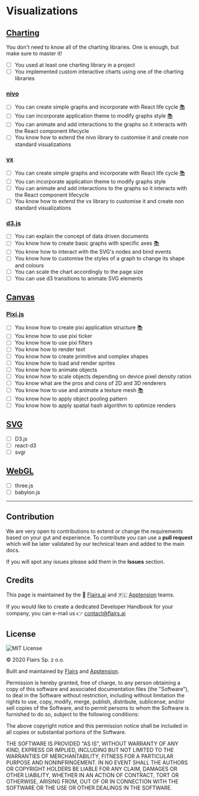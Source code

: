 Visualizations
==============

[Charting](/Technical%20Stack/Frontend%20Developer/Visualizations.md#charting)
------------------------------------------------------------------------------

You don't need to know all of the charting libraries. One is enough, but make sure to master it!  

*   [ ] You used at least one charting library in a project
*   [ ] You implemented custom interactive charts using one of the charting libraries

### [nivo](/Technical%20Stack/Frontend%20Developer/Visualizations.md#nivo)

*   [ ] You can create simple graphs and incorporate with React life cycle [:books:](https://medium.com/@samuelsetsoafia/nivo-a-great-alternative-to-d3-in-react-6cb18d907d2)
*   [ ] You can incorporate application theme to modify graphs style [:books:](https://medium.com/swlh/beautiful-and-responsive-line-charts-using-nivo-react-and-material-ui-18d2cbd2953b)
*   [ ] You can animate and add interactions to the graphs so it interacts with the React component lifecycle
*   [ ] You know how to extend the nivo library to customise it and create non standard visualizations

### [vx](/Technical%20Stack/Frontend%20Developer/Visualizations.md#vx)

*   [ ] You can create simple graphs and incorporate with React life cycle [:books:](https://codedaily.io/tutorials/39/Make-a-Beautiful-Interactive-Bitcoin-Price-Chart-with-React-D3-and-VX)
*   [ ] You can incorporate application theme to modify graphs style
*   [ ] You can animate and add interactions to the graphs so it interacts with the React component lifecycle
*   [ ] You know how to extend the vx library to customise it and create non standard visualizations

### [d3.js](/Technical%20Stack/Frontend%20Developer/Visualizations.md#d3.js)

*   [ ] You can explain the concept of data driven documents
*   [ ] You know how to create basic graphs with specific axes [:books:](https://www.tutorialsteacher.com/d3js)
*   [ ] You know how to interact with the SVG's nodes and bind events
*   [ ] You know how to customise the styles of a graph to change its shape and colours
*   [ ] You can scale the chart accordingly to the page size
*   [ ] You can use d3 transitions to animate SVG elements

[Canvas](/Technical%20Stack/Frontend%20Developer/Visualizations.md#canvas)
--------------------------------------------------------------------------

### [Pixi.js](/Technical%20Stack/Frontend%20Developer/Visualizations.md#pixi.js)

*   [ ] You know how to create pixi application structure [:books:](https://www.pixijs.com/tutorials)
*   [ ] You know how to use pixi ticker
*   [ ] You know how to use pixi filters
*   [ ] You know how to render text
*   [ ] You know how to create primitive and complex shapes
*   [ ] You know how to load and render sprites
*   [ ] You know how to animate objects
*   [ ] You know how to scale objects depending on device pixel density ration
*   [ ] You know what are the pros and cons of 2D and 3D renderers
*   [ ] You know how to use and animate a texture mesh [:books:](http://scottmcdonnell.github.io/pixi-examples/index.html?s=basics&f=textured-mesh.js&title=Textured%20Mesh)
*   [ ] You know how to apply object pooling pattern
*   [ ] You know how to apply spatial hash algorithm to optimize renders

[SVG](/Technical%20Stack/Frontend%20Developer/Visualizations.md#svg)
--------------------------------------------------------------------

*   [ ] D3.js
*   [ ] react-d3
*   [ ] svgr

[WebGL](/Technical%20Stack/Frontend%20Developer/Visualizations.md#web-gl)
-------------------------------------------------------------------------

*   [ ] three.js
*   [ ] babylon.js

* * *

Contribution
------------

We are very open to contributions to extend or change the requirements based on your gut and experience. To contribute you can use a **pull request** which will be later validated by our technical team and added to the main docs.

If you will spot any issues please add them in the **Issues** section.

Credits
-------

This page is maintained by the 🔹 [Flairs.ai](http://Flairs.ai) and 🇵🇱 [Apptension](https://apptension.com) teams.

If you would like to create a dedicated Developer Handbook for your company, you can e-mail us 👉 [contact@flairs.ai](mailto:contact@flairs.ai)

License
-------

![MIT License](https://img.shields.io/badge/License-MIT-blue.svg)

© 2020 Flairs Sp. z o.o.

Built and maintained by [Flairs](https://www.flairs.ai) and [Apptension](https://apptension.com).

Permission is hereby granted, free of charge, to any person obtaining a copy of this software and associated documentation files (the "Software"), to deal in the Software without restriction, including without limitation the rights to use, copy, modify, merge, publish, distribute, sublicense, and/or sell copies of the Software, and to permit persons to whom the Software is furnished to do so, subject to the following conditions:

The above copyright notice and this permission notice shall be included in all copies or substantial portions of the Software.

THE SOFTWARE IS PROVIDED "AS IS", WITHOUT WARRANTY OF ANY KIND, EXPRESS OR IMPLIED, INCLUDING BUT NOT LIMITED TO THE WARRANTIES OF MERCHANTABILITY, FITNESS FOR A PARTICULAR PURPOSE AND NONINFRINGEMENT. IN NO EVENT SHALL THE AUTHORS OR COPYRIGHT HOLDERS BE LIABLE FOR ANY CLAIM, DAMAGES OR OTHER LIABILITY, WHETHER IN AN ACTION OF CONTRACT, TORT OR OTHERWISE, ARISING FROM, OUT OF OR IN CONNECTION WITH THE SOFTWARE OR THE USE OR OTHER DEALINGS IN THE SOFTWARE.